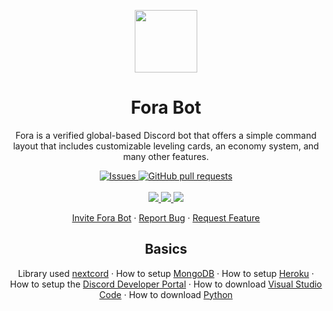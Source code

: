 <p align="center">
  <img width="100px" src="https://user-images.githubusercontent.com/84829249/182300904-72d270cc-de2b-4ec8-a8d9-ec28f597c656.png"
""/>
</p>

<h1 align="center">
  Fora Bot
</h1>

<p align="center">
  Fora is a verified global-based Discord bot that offers a simple command layout that includes customizable leveling cards, an economy system, and many other features.
</p>

</p>
  <p align="center">
    <a href="https://github.com/dolsity/meet-fora/issues">
      <img alt="Issues" src="https://img.shields.io/github/issues/dolsity/meet-fora?color=0088ff" />
    </a>
    <a href="https://github.com/anuraghazra/github-readme-stats/pulls">
      <img alt="GitHub pull requests" src="https://img.shields.io/github/issues-pr/dolsity/meet-fora?color=0088ff" />
    </a>
    <br />
    <br />
    <a href="https://discord.com">
      <img src="https://img.shields.io/badge/Platform%20-Discord%20%E2%86%92-gray.svg?colorA=5865F2&colorB=4552d9&style=for-the-badge"/>
    </a>
    <a href="https://heroku.com">
      <img src="https://img.shields.io/badge/Hosted%20by-Heroku%20%E2%86%92-gray.svg?colorA=8552a8&colorB=743d99&style=for-the-badge"/>
    </a>
    <a href="https://www.mongodb.com">
      <img src="https://img.shields.io/badge/Database%20-MongoDB%20%E2%86%92-gray.svg?colorA=10821b&colorB=065e0f&style=for-the-badge"/>
  </p>
  
  <p align="center">
    <a href="https://discord.com/api/oauth2/authorize?client_id=891773139200139354&permissions=431644596288&scope=bot%20applications.commands">Invite Fora Bot</a>
    ·
    <a href="https://github.com/dolsity/meet-fora/issues/new/choose">Report Bug</a>
    ·
    <a href="https://github.com/dolsity/mmet-fora/issues/new/choose">Request Feature</a>
  </p>
  
  <h2 align="center">
    Basics
  </h2>
  
  <p align="center">
    Library used <a href="https://docs.nextcord.dev/en/stable/">nextcord</a> · 
    How to setup <a href="https://youtu.be/-Wf8E6RRuXA">MongoDB</a> · 
    How to setup <a href="https://youtu.be/-Wf8E6RRuXA">Heroku</a> · 
    How to setup the <a href="https://www.youtube.com/watch?v=-m-Z7Wav-fM">Discord Developer Portal</a> · 
    How to download <a href="https://www.youtube.com/watch?v=-m-Z7Wav-fM">Visual Studio Code</a> · 
    How to download <a href="https://www.youtube.com/watch?v=cUAK4x_7thA">Python</a>
  </p>
